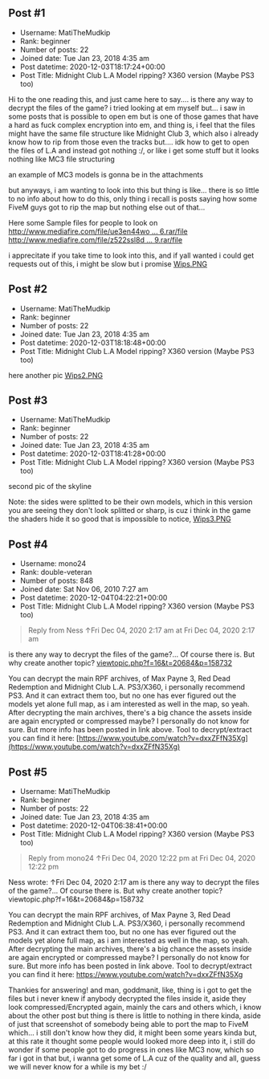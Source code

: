 ## Post #1
- Username: MatiTheMudkip
- Rank: beginner
- Number of posts: 22
- Joined date: Tue Jan 23, 2018 4:35 am
- Post datetime: 2020-12-03T18:17:24+00:00
- Post Title: Midnight Club L.A Model ripping? X360 version (Maybe PS3 too)

Hi to the one reading this, and just came here to say.... is there any way to decrypt the files of the game? i tried looking at em myself but... i saw in some posts that is possible to open em but is one of those games that have a hard as fuck complex encryption into em, and thing is, i feel that the files might have the same file structure like Midnight Club 3, which also i already know how to rip from those even the tracks but.... idk how to get to open the files of L.A and instead got nothing :/, or like i get some stuff but it looks nothing like MC3 file structuring

an example of MC3 models is gonna be in the attachments

but anyways, i am wanting to look into this but thing is like... there is so little to no info about how to do this, only thing i recall is posts saying how some FiveM guys got to rip the map but nothing else out of that...

Here some Sample files for people to look on
[http://www.mediafire.com/file/ue3en44wo ... 6.rar/file](http://www.mediafire.com/file/ue3en44wotkb7io/vp_mzd_rx8_06.rar/file)
[http://www.mediafire.com/file/z522ssl8d ... 9.rar/file](http://www.mediafire.com/file/z522ssl8d4yr0g9/vp_nsn_skyline_99.rar/file)

i apprecitate if you take time to look into this, and if yall wanted i could get requests out of this, i might be slow but i promise
[Wips.PNG](https://xentaxbackup.github.io/file/19122_Wips.PNG)
## Post #2
- Username: MatiTheMudkip
- Rank: beginner
- Number of posts: 22
- Joined date: Tue Jan 23, 2018 4:35 am
- Post datetime: 2020-12-03T18:18:48+00:00
- Post Title: Midnight Club L.A Model ripping? X360 version (Maybe PS3 too)

here another pic
[Wips2.PNG](https://xentaxbackup.github.io/file/19123_Wips2.PNG)
## Post #3
- Username: MatiTheMudkip
- Rank: beginner
- Number of posts: 22
- Joined date: Tue Jan 23, 2018 4:35 am
- Post datetime: 2020-12-03T18:41:28+00:00
- Post Title: Midnight Club L.A Model ripping? X360 version (Maybe PS3 too)

second pic of the skyline

Note: the sides were splitted to be their own models, which in this version you are seeing they don't look splitted or sharp, is cuz i think in the game the shaders hide it so good that is impossible to notice,
[Wips3.PNG](https://xentaxbackup.github.io/file/19126_Wips3.PNG)
## Post #4
- Username: mono24
- Rank: double-veteran
- Number of posts: 848
- Joined date: Sat Nov 06, 2010 7:27 am
- Post datetime: 2020-12-04T04:22:21+00:00
- Post Title: Midnight Club L.A Model ripping? X360 version (Maybe PS3 too)

> Reply from Ness ↑Fri Dec 04, 2020 2:17 am at Fri Dec 04, 2020 2:17 am
>
> 
is there any way to decrypt the files of the game?...
Of course there is. But why create another topic? [viewtopic.php?f=16&t=20684&p=158732](https://forum.xentax.com/viewtopic.php?f=16&t=20684&p=158732)

You can decrypt the main RPF archives, of Max Payne 3, Red Dead Redemption and Midnight Club L.A. PS3/X360, i personally recommend PS3.
And it can extract them too, but no one has ever figured out the models yet alone full map, as i am interested as well in the map, so yeah.
After decrypting the main archives, there's a big chance the assets inside are again encrypted or compressed maybe? I personally do not know for sure.
But more info has been posted in link above.
Tool to decrypt/extract you can find it here: [https://www.youtube.com/watch?v=dxxZFfN35Xg](https://www.youtube.com/watch?v=dxxZFfN35Xg)
## Post #5
- Username: MatiTheMudkip
- Rank: beginner
- Number of posts: 22
- Joined date: Tue Jan 23, 2018 4:35 am
- Post datetime: 2020-12-04T06:38:41+00:00
- Post Title: Midnight Club L.A Model ripping? X360 version (Maybe PS3 too)

> Reply from mono24 ↑Fri Dec 04, 2020 12:22 pm at Fri Dec 04, 2020 12:22 pm
>
> 
Ness wrote: ↑Fri Dec 04, 2020 2:17 am
is there any way to decrypt the files of the game?...
Of course there is. But why create another topic? viewtopic.php?f=16&t=20684&p=158732

You can decrypt the main RPF archives, of Max Payne 3, Red Dead Redemption and Midnight Club L.A. PS3/X360, i personally recommend PS3.
And it can extract them too, but no one has ever figured out the models yet alone full map, as i am interested as well in the map, so yeah.
After decrypting the main archives, there's a big chance the assets inside are again encrypted or compressed maybe? I personally do not know for sure.
But more info has been posted in link above.
Tool to decrypt/extract you can find it here: https://www.youtube.com/watch?v=dxxZFfN35Xg

Thankies for answering! and man, goddmanit, like, thing is i got to get the files but i never knew if anybody decrypted the files inside it, aside they look compressed/Encrypted again, mainly the cars and others which, i know about the other post but thing is there is little to nothing in there kinda, aside of just that screenshot of somebody being able to port the map to FiveM which... i still don't know how they did, it might been some years kinda but, at this rate it thought some people would looked more deep into it, i still do wonder if some people got to do progress in ones like MC3 now, which so far i got in that but, i wanna get some of L.A cuz of the quality and all, guess we will never know for a while is my bet :/
